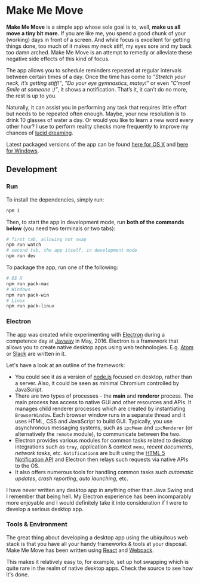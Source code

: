# Make Me Move

**Make Me Move** is a simple app whose sole goal is to, well, **make us all move a tiny bit more.**
If you are like me, you spend a good chunk of your (working) days in front of a screen.
And while focus is excellent for getting things done, too much of it makes my neck stiff,
my eyes sore and my back too damn arched. Make Me Move is an attempt to remedy or alleviate
these negative side effects of this kind of focus.

The app allows you to schedule reminders repeated at regular intervals between certain times of a day.
Once the time has come to *”Stretch your neck, it’s getting stiff!”*, *”Do your eye gymnastics, matey!”* or even
*”C’mon! Smile at someone :)”*, it shows a notification. That’s it, it can’t do no more, the rest is up to you.

Naturally, it can assist you in performing any task that requires little effort but needs to be repeated often enough.
Maybe, your new resolution is to drink 10 glasses of water a day. Or would you like to learn a new word every other hour?
I use to perform reality checks more frequently to improve my chances of [lucid dreaming](http://lucid.wikia.com/wiki/Reality_check).

Latest packaged versions of the app can be found
[here for OS X](http://make-me-move.tadeaspetak.com/MakeMeMove-darwin-x64.zip) and
[here for Windows](http://make-me-move.tadeaspetak.com/MakeMeMove-win32-ia32.zip).

## Development

### Run

To install the dependencies, simply run:

``` bash
npm i
```

Then, to start the app in development mode, run **both of the commands below** (you need two terminals or two tabs):

``` bash
# first tab, allowing hot swap
npm run watch
# second tab, the app itself, in development mode
npm run dev
```

To package the app, run one of the following:

``` bash
# OS X
npm run pack-mac
# Windows
npm run pack-win
# Linux
npm run pack-linux
```

### Electron

The app was created while experimenting with [Electron](http://electron.atom.io/) during a competence day at
[Jayway](https://jayway.com) in May, 2016. Electron is a framework that allows
you to create native desktop apps using web technologies. E.g. [Atom](https://atom.io/) or [Slack](https://slack.com/)
are written in it.

Let's have a look at an outline of the framework:

- You could see it as a version of [node.js](https://nodejs.org/en/) focused on desktop, rather than a server. Also,
it could be seen as minimal Chromium controlled by JavaScript.
- There are two types of processes - the **main** and **renderer** process. The main process has access
to native GUI and other resources and APIs. It manages child renderer processes which
are created by instantiating `BrowserWindow`. Each browser window runs in a separate thread and
it uses HTML, CSS and JavaScript to build GUI. Typically, you use asynchronous messaging systems, such as
`ipcMean` and `ipcRenderer` (or alternatively the `remote` module), to communicate between the two.
- Electron provides various modules for common tasks related to desktop integrations such as `tray`,
application & context `menu`, *recent documents*, *network tasks*, etc. `Notification`s are built
using the [HTML 5 Notification API](...) and Electron then relays such requests via native
APIs to the OS.
- It also offers numerous tools for handling common tasks such *automatic updates*, *crash reporting*,
*auto launching*, etc.

I have never written any desktop app in anything other than Java Swing and I remember that being hell.
My Electron experience has been incomparably more enjoyable and I would definitely take it into
consideration if I were to develop a serious desktop app.

### Tools & Environment

The great thing about developing a desktop app using the ubiquitous web stack is that
you have all your handy frameworks & tools at your disposal. Make Me Move has been written
using [React](https://facebook.github.io/react/) and [Webpack](https://webpack.github.io/).

This makes it relatively easy to, for example, set up hot swapping which is quite rare in
the realm of native desktop apps. Check the source to see how it's done.
